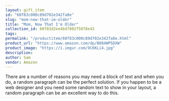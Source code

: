 ```yaml
---
layout: gift_item
id: "60f83c000c89d702e342fa8e"
slug: "mom-now-that-im-older"
title: "Mom, Now That I'm Older"
collection_id: 60f83d2ee4bd7802f5078e43
tags: 
permalink: "/productitem/60f83c000c89d702e342fa8e.html"
product_url: "https://www.amazon.com/dp/B084WP5DXW"
product_image: "https://i.imgur.com/9C6KLi4.jpg"
description: 
author: Sam
vendor: Amazon
---
```

There are a number of reasons you may need a block of text and when you do, a random paragraph can be the perfect solution. If you happen to be a web designer and you need some random text to show in your layout, a random paragraph can be an excellent way to do this.